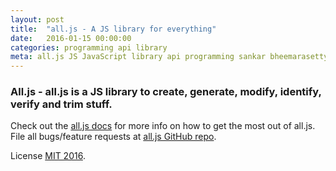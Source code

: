 ```yaml
---
layout: post
title:  "all.js - A JS library for everything"
date:   2016-01-15 00:00:00
categories: programming api library
meta: all.js JS JavaScript library api programming sankar bheemarasetty
---
```


### All.js - all.js is a JS library to create, generate, modify, identify, verify and trim stuff.

Check out the [all.js docs](https://github.com/learnsomuch/all.js/blob/master/README.md) for more info on how to get the most out of all.js. File all bugs/feature requests at [all.js GitHub repo](https://github.com/learnsomuch/all.js).

License [MIT 2016](https://github.com/learnsomuch/all.js/blob/master/LICENSE).
